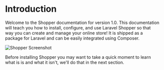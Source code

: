 # Introduction

Welcome to the Shopper documentation for version 1.0. This documentation will teach you how to install, configure, and use Laravel Shopper so that way you can create and manage your online store! It is shipped as a package for Laravel and can be easily integrated using Composer.

![Shopper Screenshot](https://i.ibb.co/SxWLWn5/shopper-cover.png)

Before installing Shopper you may want to take a quick moment to learn what is is and what it isn't, we'll do that in the next section.

